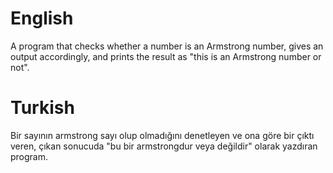 # English
A program that checks whether a number is an Armstrong number, gives an output accordingly, and prints the result as "this is an Armstrong number or not".
# Turkish
Bir sayının armstrong sayı olup olmadığını denetleyen ve ona göre bir çıktı veren, çıkan sonucuda "bu bir armstrongdur veya değildir" olarak yazdıran program.
